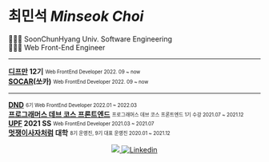 # 최민석 *Minseok Choi*

👩🏻‍🎓 SoonChunHyang Univ. Software Engineering  
👩🏻‍💻 Web Front-End Engineer  

---
  **[디프만](https://www.depromeet.com/) 12기** <sub><sup>Web FrontEnd Developer 2022. 09 ~ now </sub></sup>  
  **[SOCAR](https://www.socar.kr/)(쏘카)** <sub><sup>Web FrontEnd Developer 2022. 09 ~ now </sub></sup>  
___
  
  **[DND](https://dnd.ac/)** <sub><sup>6기 Web FrontEnd Developer 2022.01 ~ 2022.03 </sub></sup>  
  **[프로그래머스 데브 코스 프론트엔드](https://school.programmers.co.kr/learn/courses/14714)** <sub><sup>프로그래머스 데브 코스 프론트엔드 1기 수강 2021.07 ~ 2021.12 </sub></sup>  
  **[UPF](https://www.unit.center/upf) 2021 SS** <sub><sup>Web FrontEnd Developer 2021.03 ~ 2021.07 </sub></sup>  
  **[멋쟁이사자처럼](https://www.likelion.net/) 대학** <sub><sup>8기 운영진, 9기 대표 운영진 2020.01 ~ 2021.12 </sub></sup>  


<div align='center'>
	<a href="https://minsgy.notion.site/Frontend-Developer-Minsgy-76b34b49d6fa44628af8c829ca74f21d" target="_blank">
		<img src="https://img.shields.io/badge/Portfolio-EA7100?style=flat-square&logo=Devpost&logoColor=white"/>
	</a> 
	<a href="https://www.linkedin.com/in/minsgy">
		<img alt="Linkedin" src="https://img.shields.io/badge/-Linkedin-blue?style=flat-square&logo=LinkedIn">
	</a>
</div>

